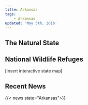 ```yaml
---
title: Arkansas
tags:
    - Arkansas
updated: 'May 5th, 2016'
---
```


## The Natural State

## National Wildlife Refuges

[insert interactive state map]

## Recent News
{{< news state="Arkansas">}}
